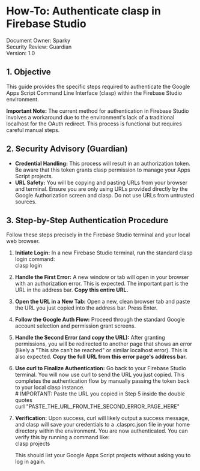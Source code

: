 # **How-To: Authenticate clasp in Firebase Studio**

Document Owner: Sparky  
Security Review: Guardian  
Version: 1.0

## **1\. Objective**

This guide provides the specific steps required to authenticate the Google Apps Script Command Line Interface (clasp) within the Firebase Studio environment.

**Important Note:** The current method for authentication in Firebase Studio involves a workaround due to the environment's lack of a traditional localhost for the OAuth redirect. This process is functional but requires careful manual steps.

## **2\. Security Advisory (Guardian)**

* **Credential Handling:** This process will result in an authorization token. Be aware that this token grants clasp permission to manage your Apps Script projects.  
* **URL Safety:** You will be copying and pasting URLs from your browser and terminal. Ensure you are only using URLs provided directly by the Google Authorization screen and clasp. Do not use URLs from untrusted sources.

## **3\. Step-by-Step Authentication Procedure**

Follow these steps precisely in the Firebase Studio terminal and your local web browser.

1. **Initiate Login:** In a new Firebase Studio terminal, run the standard clasp login command:  
   clasp login

2. **Handle the First Error:** A new window or tab will open in your browser with an authorization error. This is expected. The important part is the URL in the address bar. **Copy this entire URL.**  
3. **Open the URL in a New Tab:** Open a new, clean browser tab and paste the URL you just copied into the address bar. Press Enter.  
4. **Follow the Google Auth Flow:** Proceed through the standard Google account selection and permission grant screens.  
5. **Handle the Second Error (and copy the URL):** After granting permissions, you will be redirected to another page that shows an error (likely a "This site can’t be reached" or similar localhost error). This is also expected. **Copy the full URL from this error page's address bar.**  
6. **Use curl to Finalize Authentication:** Go back to your Firebase Studio terminal. You will now use curl to send the URL you just copied. This completes the authentication flow by manually passing the token back to your local clasp instance.  
   \# IMPORTANT: Paste the URL you copied in Step 5 inside the double quotes  
   curl "PASTE\_THE\_URL\_FROM\_THE\_SECOND\_ERROR\_PAGE\_HERE"

7. **Verification:** Upon success, curl will likely output a success message, and clasp will save your credentials to a .clasprc.json file in your home directory within the environment. You are now authenticated. You can verify this by running a command like:  
   clasp projects

   This should list your Google Apps Script projects without asking you to log in again.